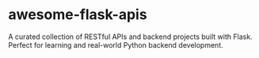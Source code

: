 # awesome-flask-apis
A curated collection of RESTful APIs and backend projects built with Flask. Perfect for learning and real-world Python backend development.
